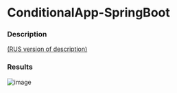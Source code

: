# ConditionalApp-SpringBoot
### Description
<a href="https://github.com/netology-code/jd-homeworks/blob/master/spring_boot/task1/README.md"> (RUS version of description)</a>

### Results
![image](https://user-images.githubusercontent.com/63547457/226131787-553a52cb-3d4b-48cb-bd0d-cc3c0adb24f5.png)
